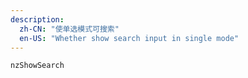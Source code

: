 ```yaml
---
description:
  zh-CN: "使单选模式可搜索"
  en-US: "Whether show search input in single mode"
---
```


```html
nzShowSearch
```
